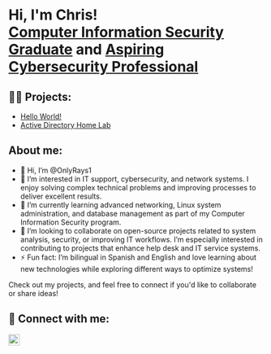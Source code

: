 <h1>Hi, I'm Chris! <br/><a href="https://github.com/OnlyRays1">Computer Information Security Graduate</a> and <a href="https://www.linkedin.com/in/OnlyRays1/">Aspiring Cybersecurity Professional</a>

<h2>👨‍💻 Projects:</h2>

  - [Hello World!](https://github.com/OnlyRays1/HelloWorld/tree/main)
  - [Active Directory Home Lab](https://github.com/OnlyRays1/Active-Directory-Lab)


<h2> About me:</h2>

- 👋 Hi, I’m @OnlyRays1
- 👀 I’m interested in IT support, cybersecurity, and network systems. I enjoy solving complex technical problems and improving processes to deliver excellent results.
- 🌱 I’m currently learning advanced networking, Linux system administration, and database management as part of my Computer Information Security program.
- 💞️ I’m looking to collaborate on open-source projects related to system analysis, security, or improving IT workflows. I’m especially interested in contributing to projects that enhance help desk and IT service systems.
- ⚡ Fun fact: I’m bilingual in Spanish and English and love learning about new technologies while exploring different ways to optimize systems!

Check out my projects, and feel free to connect if you'd like to collaborate or share ideas!


<h2> 🤳 Connect with me:</h2>

[<img align="left" alt="Christorres | LinkedIn" width="22px" src="https://cdn.jsdelivr.net/npm/simple-icons@v3/icons/linkedin.svg" />](https://www.linkedin.com/in/christopher-torres-8272991a4/)

[linkedin]: [https://linkedin.com/in/christopher-torres-8272991a4/](https://www.linkedin.com/in/christopher-torres-8272991a4/)




